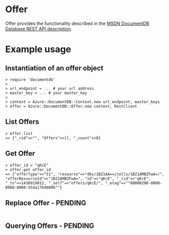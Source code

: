 # Offer

Offer provides the functionality described in the [MSDN DocumentDB Database REST API description](https://msdn.microsoft.com/en-us/library/azure/dn962115.aspx).

# Example usage

## Instantiation of an offer object
```
> require 'documentdb'
>
> url_endpoint = ... # your url address
> master_key = ... # your master_key
>
> context = Azure::DocumentDB::Context.new url_endpoint, master_keys
> offer = Azure::DocumentDB::Offer.new context, RestClient
```

## List Offers
```
> offer.list
=> {"_rid"=>"", "Offers"=>[], "_count"=>0}
```

## Get Offer
```
> offer_id = "qKcE"
> offer.get offer_id
=> {"offerType"=>"S1", "resource"=>"dbs/1BZ1AA==/colls/1BZ1AMBZFwA=/", "offerResourceId"=>"1BZ1AMBZFwA=", "id"=>"qKcE", "_rid"=>"qKcE", "_ts"=>1430919012, "_self"=>"offers/qKcE/", "_etag"=>""00000200-0000-0000-0000-554a17640000""}
```

## Replace Offer - PENDING
```
```

## Querying Offers - PENDING
```
```